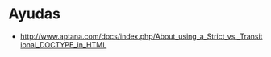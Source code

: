 # Ayudas #
  * http://www.aptana.com/docs/index.php/About_using_a_Strict_vs._Transitional_DOCTYPE_in_HTML